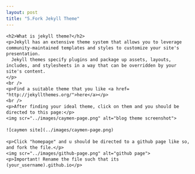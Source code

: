 ```yaml
---
layout: post
title: "5.Fork Jekyll Theme"
---
```


    <h2>What is jekyll theme?</h2>
    <p>Jekyll has an extensive theme system that allows you to leverage community-maintained templates and styles to customize your site's presentation. 
      Jekyll themes specify plugins and package up assets, layouts, includes, and stylesheets in a way that can be overridden by your site's content.
    </p>
    <br />
    <p>Find a suitable theme that you like <a href= "http://jekyllthemes.org/">here</a></p>
    <br />
    <p>After finding your ideal theme, click on them and you should be directed to this page:</p>
    <img scr="../images/caymen-page.png" alt="blog theme screenshot">
  
    ![caymen site](../images/caymen-page.png)

    <p>Click "homepage" and u should be directed to a github page like so, and fork the file.</p>
    <img scr="../images/github-page.png" alt="github page">
    <p>Important! Rename the file such that its (your_username).github.io</p>
    
 



